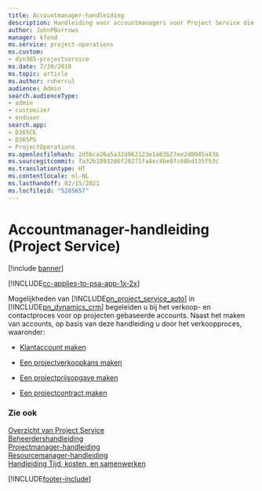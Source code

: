 ```yaml
---
title: Accountmanager-handleiding
description: Handleiding voor accountmanagers voor Project Service die u begeleidt bij het verkoop- en contractproces voor op projecten gebaseerde accounts.
author: JohnPBurrows
manager: kfend
ms.service: project-operations
ms.custom:
- dyn365-projectservice
ms.date: 7/30/2018
ms.topic: article
ms.author: ruhercul
audience: Admin
search.audienceType:
- admin
- customizer
- enduser
search.app:
- D365CE
- D365PS
- ProjectOperations
ms.openlocfilehash: 2d5bca26a5a32d062123e1a83b27ee2d0045a43b
ms.sourcegitcommit: fa32b1893286f20271fa4ec4be8fc68bd135f53c
ms.translationtype: HT
ms.contentlocale: nl-NL
ms.lasthandoff: 02/15/2021
ms.locfileid: "5285657"
---
```

# <a name="account-manager-guide-project-service"></a>Accountmanager-handleiding (Project Service)

[!include [banner](../includes/psa-now-project-operations.md)]

[!INCLUDE[cc-applies-to-psa-app-1x-2x](../includes/cc-applies-to-psa-app-1x-2x.md)]

Mogelijkheden van [!INCLUDE[pn_project_service_auto](../includes/pn-project-service-auto.md)] in [!INCLUDE[pn_dynamics_crm](../includes/pn-dynamics-crm.md)] begeleiden u bij het verkoop- en contactproces voor op projecten gebaseerde accounts. Naast het maken van accounts, op basis van deze handleiding u door het verkoopproces, waaronder:  
  
-   [Klantaccount maken](../psa/create-customer-account.md)  
  
-   [Een projectverkoopkans maken](../psa/create-project-opportunity.md)  
  
-   [Een projectprijsopgave maken](../psa/create-project-quote.md)  
  
-   [Een projectcontract maken](../psa/create-project-contract.md)  
  
  
### <a name="see-also"></a>Zie ook  
 [Overzicht van Project Service](../psa/overview.md)   
 [Beheerdershandleiding](../psa/admin-guide.md)   
 [Projectmanager-handleiding](../psa/project-manager-guide.md)   
 [Resourcemanager-handleiding](../psa/resource-manager-guide.md)   
 [Handleiding Tijd, kosten, en samenwerken](../psa/time-expense-collaboration-guide.md)


[!INCLUDE[footer-include](../includes/footer-banner.md)]